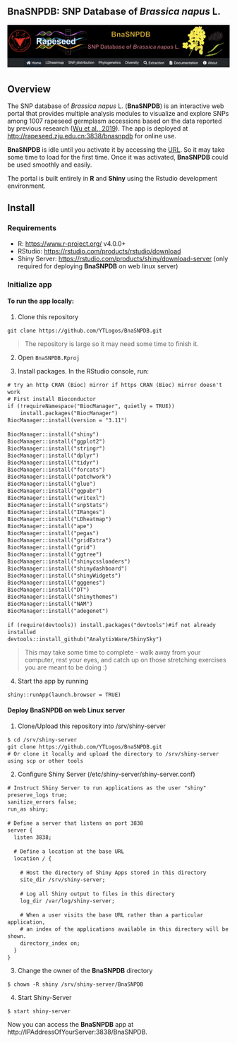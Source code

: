 ## BnaSNPDB: SNP Database of *Brassica napus* L. 

<img src="www/img/BnaSNPDB.png" align="center" width="900" />

## Overview

The SNP database of *Brassica napus* L. (**BnaSNPDB**) is an interactive web portal that provides multiple analysis modules to visualize and explore SNPs among 1007 rapeseed germplasm accessions based on the data reported by previous research ([Wu et al., 2019](http://rapeseed.zju.edu.cn/pdf/mp.pdf)). The app is deployed at http://rapeseed.zju.edu.cn:3838/bnasnpdb for online use. 


**BnaSNPDB** is idle until you activate it by accessing the [URL](http://rapeseed.zju.edu.cn:3838/bnasnpdb). So it may take some time to load for the first time. Once it was activated, **BnaSNPDB** could be used smoothly and easily.

The portal is built entirely in **R** and **Shiny** using the Rstudio development environment.

## Install

### Requirements

* R: https://www.r-project.org/ v4.0.0+
* RStudio: https://rstudio.com/products/rstudio/download
* Shiny Server: https://rstudio.com/products/shiny/download-server (only required for deploying **BnaSNPDB** on web linux server)

### Initialize app

#### To run the app locally:

1. Clone this repository

```
git clone https://github.com/YTLogos/BnaSNPDB.git
```

> The repository is large so it may need some time to finish it.

2. Open `BnaSNPDB.Rproj`

3. Install packages. In the RStudio console, run:

```
# try an http CRAN (Bioc) mirror if https CRAN (Bioc) mirror doesn't work
# First install Bioconductor
if (!requireNamespace("BiocManager", quietly = TRUE))
    install.packages("BiocManager")
BiocManager::install(version = "3.11")

BiocManager::install("shiny")
BiocManager::install("ggplot2")
BiocManager::install("stringr")
BiocManager::install("dplyr")
BiocManager::install("tidyr")
BiocManager::install("forcats")
BiocManager::install("patchwork")
BiocManager::install("glue")
BiocManager::install("ggpubr")
BiocManager::install("writexl")
BiocManager::install("snpStats")
BiocManager::install("IRanges")
BiocManager::install("LDheatmap")
BiocManager::install("ape")
BiocManager::install("pegas")
BiocManager::install("gridExtra")
BiocManager::install("grid")
BiocManager::install("ggtree")
BiocManager::install("shinycssloaders")
BiocManager::install("shinydashboard")
BiocManager::install("shinyWidgets")
BiocManager::install("gggenes")
BiocManager::install("DT")
BiocManager::install("shinythemes")
BiocManager::install("NAM")
BiocManager::install("adegenet")

if (require(devtools)) install.packages("devtools")#if not already installed
devtools::install_github("AnalytixWare/ShinySky")
```

> This may take some time to complete - walk away from your computer, rest your eyes, and catch up on those stretching exercises you are meant to be doing :)

4. Start tha app by running

```
shiny::runApp(launch.browser = TRUE)
```

#### Deploy BnaSNPDB on web Linux server

1. Clone/Upload this repository into /srv/shiny-server

```
$ cd /srv/shiny-server
git clone https://github.com/YTLogos/BnaSNPDB.git
# Or clone it locally and upload the directory to /srv/shiny-server using scp or other tools 
```

2. Configure Shiny Server (/etc/shiny-server/shiny-server.conf)

```
# Instruct Shiny Server to run applications as the user "shiny"
preserve_logs true;
sanitize_errors false;
run_as shiny;

# Define a server that listens on port 3838
server {
  listen 3838;

  # Define a location at the base URL
  location / {

    # Host the directory of Shiny Apps stored in this directory
    site_dir /srv/shiny-server;

    # Log all Shiny output to files in this directory
    log_dir /var/log/shiny-server;

    # When a user visits the base URL rather than a particular application,
    # an index of the applications available in this directory will be shown.
    directory_index on;
  }
}
```

3. Change the owner of the **BnaSNPDB** directory

```
$ chown -R shiny /srv/shiny-server/BnaSNPDB  
```

4. Start Shiny-Server

```
$ start shiny-server
```

Now you can access the **BnaSNPDB** app at http://IPAddressOfYourServer:3838/BnaSNPDB.

